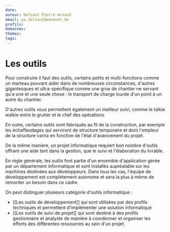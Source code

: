 ```yaml
---
date: 
auteur: Delsaut Pierre-Arnaud 
email: pa.delsaut@wavenet.be
profils:
domaines:
themes:
tags:
---
```

# Les outils

Pour construire il faut des outils, certains petits et multi-fonctions comme un marteau pouvant aider dans de nombreuses circonstances, d'autres gigantesques et ultra-spécifique comme une grue de chantier ne servant qu'a une et une seule chose : le transport de charge lourde d'un point à un autre du chantier.

D'autres outils vous permettent également un meilleur suivi, comme le talkie walkie entre le grutier et le chef des opérations.

En outre, certains outils sont fabriqués au fil de la construction, par exemple les échaffaudages qui serviront de structure temporaire et dont l'empleur de la structure varira en fonction de l'état d'avancement du projet.

De la même manière, un projet informatique requiert bon nombre d'outils offrant une aide tant dans la gestion, que le suivi et l'élaboration du livrable.

En règle générale, les outils font partie d'un ensemble d'application gérée par un département informatique et sont installés aupréalable sur les machines destinées aux développeurs. Dans tous les cas, l'équipe de développement est complétement autonome et sera la plus à même de remonter un besoin dans ce cadre.

On peut distinguer plusieurs catégorie d'outils informatique : 
- [[Les outils de développement]] qui sont utilisées par des profils techniques et permettent d'implémenter une solution informatique
- [[Les outils de suivi de projet]] qui sont destiné à des profils gestionnaire et analyste de manière à coordonner et organiser les efforts des différentes ressources au sein d'un projet.



